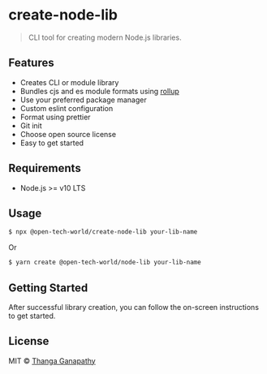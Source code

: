# create-node-lib

> CLI tool for creating modern Node.js libraries.

## Features

- Creates CLI or module library
- Bundles cjs and es module formats using [rollup](https://github.com/rollup/rollup)
- Use your preferred package manager
- Custom eslint configuration
- Format using prettier
- Git init
- Choose open source license
- Easy to get started

## Requirements

- Node.js >= v10 LTS

## Usage

```bash
$ npx @open-tech-world/create-node-lib your-lib-name
```

Or

```bash
$ yarn create @open-tech-world/node-lib your-lib-name
```

## Getting Started

After successful library creation, you can follow the on-screen instructions to get started.

## License

MIT © [Thanga Ganapathy](https://github.com/ganapathy888)
